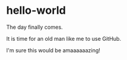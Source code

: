 # hello-world
The day finally comes.

It is time for an old man like me to use GitHub.

I'm sure this would be amaaaaaazing!
